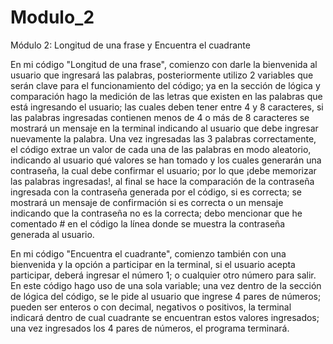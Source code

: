 # Modulo_2
Módulo 2: Longitud de una frase y Encuentra el cuadrante

   En mi código "Longitud de una frase", comienzo con darle la bienvenida al usuario que ingresará las palabras, posteriormente utilizo 2 variables que serán clave para el funcionamiento del código; ya en la sección de lógica y comparación hago la medición de las letras que existen en las palabras que está ingresando el usuario; las cuales deben tener entre 4 y 8 caracteres, si las palabras ingresadas contienen menos de 4 o más de 8 caracteres se mostrará un mensaje en la terminal indicando al usuario que debe ingresar nuevamente la palabra. Una vez ingresadas las 3 palabras correctamente, el código extrae un valor de cada una de las palabras en modo aleatorio, indicando al usuario qué valores se han tomado y los cuales generarán una contraseña, la cual debe confirmar el usuario; por lo que ¡debe memorizar las palabras ingresadas!, al final se hace la comparación de la contraseña ingresada con la contraseña generada por el código, si es correcta; se mostrará un mensaje de confirmación si es correcta o un mensaje indicando que la contraseña no es la correcta; debo mencionar que he comentado # en el código la línea donde se muestra la contraseña generada al usuario.

   En mi código "Encuentra el cuadrante", comienzo también con una bienvenida y la opción a participar en la terminal, si el usuario acepta participar, deberá ingresar el número 1; o cualquier otro número para salir. En este código hago uso de una sola variable; una vez dentro de la sección de lógica del código, se le pide al usuario que ingrese 4 pares de números; pueden ser enteros o con decimal, negativos o positivos, la terminal indicará dentro de cual cuadrante se encuentran estos valores ingresados; una vez ingresados los 4 pares de números, el programa terminará.
